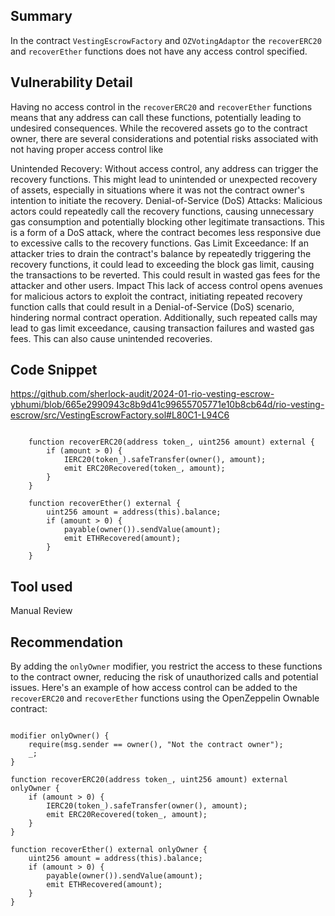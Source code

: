 ## Summary
In the contract `VestingEscrowFactory` and `OZVotingAdaptor` the `recoverERC20` and `recoverEther` functions does not have any access control specified.

## Vulnerability Detail
Having no access control in the `recoverERC20` and `recoverEther` functions means that any address can call these functions, potentially leading to undesired consequences. While the recovered assets go to the contract owner, there are several considerations and potential risks associated with not having proper access control like

Unintended Recovery: Without access control, any address can trigger the recovery functions. This might lead to unintended or unexpected recovery of assets, especially in situations where it was not the contract owner's intention to initiate the recovery.
Denial-of-Service (DoS) Attacks: Malicious actors could repeatedly call the recovery functions, causing unnecessary gas consumption and potentially blocking other legitimate transactions. This is a form of a DoS attack, where the contract becomes less responsive due to excessive calls to the recovery functions.
Gas Limit Exceedance: If an attacker tries to drain the contract's balance by repeatedly triggering the recovery functions, it could lead to exceeding the block gas limit, causing the transactions to be reverted. This could result in wasted gas fees for the attacker and other users.
Impact
This lack of access control opens avenues for malicious actors to exploit the contract, initiating repeated recovery function calls that could result in a Denial-of-Service (DoS) scenario, hindering normal contract operation. Additionally, such repeated calls may lead to gas limit exceedance, causing transaction failures and wasted gas fees. This can also cause unintended recoveries.

## Code Snippet
https://github.com/sherlock-audit/2024-01-rio-vesting-escrow-ybhumi/blob/665e2990943c8b9d41c99655705771e10b8cb64d/rio-vesting-escrow/src/VestingEscrowFactory.sol#L80C1-L94C6

```solidity

    function recoverERC20(address token_, uint256 amount) external {
        if (amount > 0) {
            IERC20(token_).safeTransfer(owner(), amount);
            emit ERC20Recovered(token_, amount);
        }
    }

    function recoverEther() external {
        uint256 amount = address(this).balance;
        if (amount > 0) {
            payable(owner()).sendValue(amount);
            emit ETHRecovered(amount);
        }
    }
```
## Tool used
Manual Review

## Recommendation
By adding the `onlyOwner` modifier, you restrict the access to these functions to the contract owner, reducing the risk of unauthorized calls and potential issues.
Here's an example of how access control can be added to the `recoverERC20` and `recoverEther` functions using the OpenZeppelin Ownable contract:
```solidity

modifier onlyOwner() {
    require(msg.sender == owner(), "Not the contract owner");
    _;
}

function recoverERC20(address token_, uint256 amount) external onlyOwner {
    if (amount > 0) {
        IERC20(token_).safeTransfer(owner(), amount);
        emit ERC20Recovered(token_, amount);
    }
}

function recoverEther() external onlyOwner {
    uint256 amount = address(this).balance;
    if (amount > 0) {
        payable(owner()).sendValue(amount);
        emit ETHRecovered(amount);
    }
}
```

